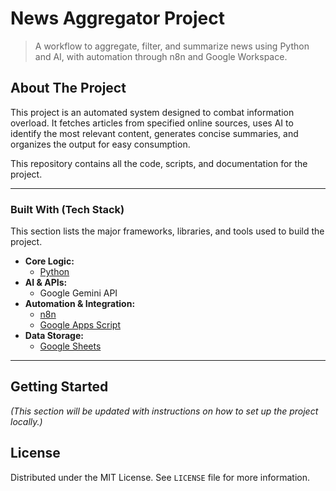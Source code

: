 # News Aggregator Project

> A workflow to aggregate, filter, and summarize news using Python and AI, with automation through n8n and Google Workspace.

## About The Project

This project is an automated system designed to combat information overload. It fetches articles from specified online sources, uses AI to identify the most relevant content, generates concise summaries, and organizes the output for easy consumption.

This repository contains all the code, scripts, and documentation for the project.

---

### Built With (Tech Stack)

This section lists the major frameworks, libraries, and tools used to build the project.

*   **Core Logic:**
    *   [Python](https://www.python.org/)
*   **AI & APIs:**
    *   Google Gemini API
*   **Automation & Integration:**
    *   [n8n](https://n8n.io/)
    *   [Google Apps Script](https://developers.google.com/apps-script)
*   **Data Storage:**
    *   [Google Sheets](https://www.google.com/sheets/about/)

---

## Getting Started

_(This section will be updated with instructions on how to set up the project locally.)_

## License

Distributed under the MIT License. See `LICENSE` file for more information.
